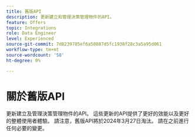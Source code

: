 ```yaml
---
title: 舊版API
description: 更新建立和管理決策管理物件的API。
feature: Offers
topic: Integrations
role: Data Engineer
level: Experienced
source-git-commit: 7d8239785ef6a50887d5fc1938f28c3a5a95d061
workflow-type: tm+mt
source-wordcount: '58'
ht-degree: 0%

---
```



# 關於舊版API

更新建立及管理決策管理物件的API。 這些更新的API提供了更好的效能以及更好的整體使用者體驗。 請注意，舊版API將於2024年3月27日淘汰。 請在之前進行任何必要的變更。